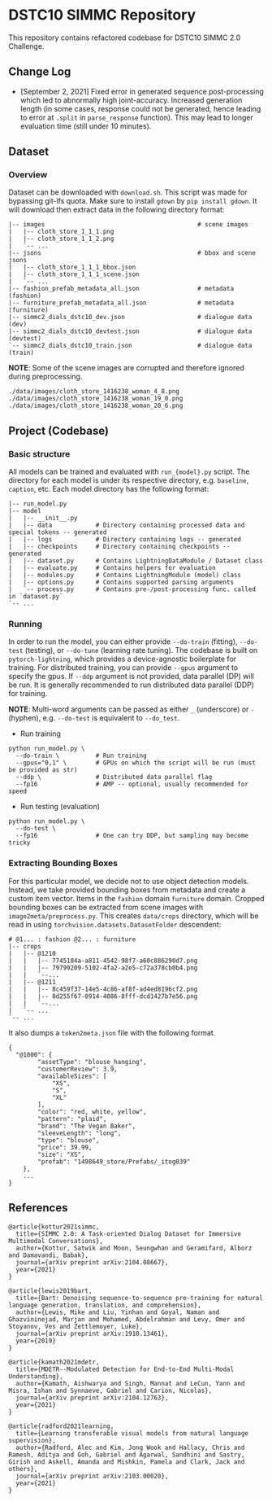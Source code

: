 # DSTC10 SIMMC Repository

This repository contains refactored codebase for DSTC10 SIMMC 2.0 Challenge.

## Change Log
- [September 2, 2021] Fixed error in generated sequence post-processing which led to abnormally high joint-accuracy. Increased generation length (in some cases, response could not be generated, hence leading to error at `.split` in `parse_response` function). This may lead to longer evaluation time (still under 10 minutes).


## Dataset
### Overview
Dataset can be downloaded with `download.sh`. This script was made for bypassing git-lfs quota. Make sure to install `gdown` by `pip install gdown`. It will download then extract data in the following directory format:

```
|-- images                                          # scene images
|   |-- cloth_store_1_1_1.png
|   |-- cloth_store_1_1_2.png
|   `-- ...
|-- jsons                                           # bbox and scene jsons
|   |-- cloth_store_1_1_1_bbox.json
|   |-- cloth_store_1_1_1_scene.json
|   `-- ...
|-- fashion_prefab_metadata_all.json                # metadata (fashion)
|-- furniture_prefab_metadata_all.json              # metadata (furniture)
|-- simmc2_dials_dstc10_dev.json                    # dialogue data (dev)
|-- simmc2_dials_dstc10_devtest.json                # dialogue data (devtest)
`-- simmc2_dials_dstc10_train.json                  # dialogue data (train)
```

**NOTE**: Some of the scene images are corrupted and therefore ignored during preprocessing.
```
./data/images/cloth_store_1416238_woman_4_8.png
./data/images/cloth_store_1416238_woman_19_0.png
./data/images/cloth_store_1416238_woman_20_6.png
```

## Project (Codebase)

### Basic structure
All models can be trained and evaluated with `run_{model}.py` script. The directory for each model is under its respective directory, e.g. `baseline`, `caption`, etc. Each model directory has the following format:

```
|-- run_model.py
|-- model
|   |-- __init__.py
|   |-- data            # Directory containing processed data and special tokens -- generated
|   |-- logs            # Directory containing logs -- generated
|   |-- checkpoints     # Directory containing checkpoints -- generated
|   |-- dataset.py      # Contains LightningDataModule / Dataset class
|   |-- evaluate.py     # Contains helpers for evaluation
|   |-- modules.py      # Contains LightningModule (model) class
|   |-- options.py      # Contains supported parsing arguments
|   `-- process.py      # Contains pre-/post-processing func. called in `dataset.py`
`-- ...
```

### Running
In order to run the model, you can either provide `--do-train` (fitting), `--do-test` (testing), or `--do-tune` (learning rate tuning). The codebase is built on `pytorch-lightning`, which provides a device-agnostic boilerplate for training. For distributed training, you can provide `--gpus` argument to specify the gpus. If `--ddp` argument is not provided, data parallel (DP) will be run. It is generally recommended to run distributed data parallel (DDP) for training.

**NOTE**: Multi-word arguments can be passed as either `_` (underscore) or `-` (hyphen), e.g. `--do-test` is equivalent to `--do_test`. 

- Run training
```shell
python run_model.py \
  --do-train \          # Run training
  --gpus="0,1" \        # GPUs on which the script will be run (must be provided as str)
  --ddp \               # Distributed data parallel flag
  --fp16                # AMP -- optional, usually recommended for speed
```

- Run testing (evaluation)
```shell
python run_model.py \
  --do-test \
  --fp16                # One can try DDP, but sampling may become tricky
```

### Extracting Bounding Boxes
For this particular model, we decide not to use object detection models. Instead, we take provided bounding boxes from metadata and create a custom item vector. Items in the `fashion` domain `furniture` domain. Cropped bounding boxes can be extracted from scene images with `image2meta/preprocess.py`. This creates `data/crops` directory, which will be read in using `torchvision.datasets.DatasetFolder` descendent:
```shell
# @1... : fashion @2... : furniture
|-- crops
|   |-- @1210
|   |   |-- 7745184a-a811-4542-98f7-a60c886290d7.png
|   |   |-- 79799209-5102-4fa2-a2e5-c72a378cb0b4.png
|   |   `--...
|   |-- @1211
|   |   |-- 8c459f37-14e5-4c86-af8f-ad4ed8196cf2.png
|   |   |-- 8d255f67-0914-4086-8fff-dcd1427b7e56.png
|   |   `--...
|   `-- ...
`-- ...
```

It also dumps a `token2meta.json` file with the following format.
```
{
  "@1000": {
        "assetType": "blouse_hanging",
        "customerReview": 3.9,
        "availableSizes": [
            "XS",
            "S",
            "XL"
        ],
        "color": "red, white, yellow",
        "pattern": "plaid",
        "brand": "The Vegan Baker",
        "sleeveLength": "long",
        "type": "blouse",
        "price": 39.99,
        "size": "XS",
        "prefab": "1498649_store/Prefabs/_itog039"
    },
    ...
}
```




<!-- ## Disambiguate (Base Boilerplate)
This directory provides a legacy boilerplate for trainer. `Trainer` class under `disambiguate/trainer.py` implements a basic training loop for disambiguation classification task with FP16, distributed training, and Tensoboard/logger monitoring. Training and evaluation loops will be implemented later for end-to-end model as well. 

## End-to-end Multimodal BART (MMBART)
Sequence-to-sequence method for multimodal end-to-end model. This will make use of: 
* Image backbone (ResNet / EfficientNet / ViT family)
* Pretrained Encoder-Decoder Language Model (BART)

The code-base and idea will be largely adopted from MDETR, current SotA for visual question answering among other multimodal tasks. We remove the need for another transformer encoder-decoder on top of BERT-like text encoder by streamlining the whole process with robustly pretrained encoder-decoder model, BART. 

## Simple CLIP (Experimental)
We modify OpenAI's CLIP (Contrastive Language-Image Pretraining) for a simple application. Our main bottleneck in implementing an end-to-end model stems from integrating non-visual metadata; explicitly converting metadata to tokens would lead to excessive memory consumption. Hence, we decide pretrain a joint embedding space between object-specific special tokens and their non-visual metadata. 

The learned joint embeddings can later replace actual token embedding for object special tokens or can be added to token embeddings to provide additional information signal to the model.  -->

## References
```
@article{kottur2021simmc,
  title={SIMMC 2.0: A Task-oriented Dialog Dataset for Immersive Multimodal Conversations},
  author={Kottur, Satwik and Moon, Seungwhan and Geramifard, Alborz and Damavandi, Babak},
  journal={arXiv preprint arXiv:2104.08667},
  year={2021}
}

@article{lewis2019bart,
  title={Bart: Denoising sequence-to-sequence pre-training for natural language generation, translation, and comprehension},
  author={Lewis, Mike and Liu, Yinhan and Goyal, Naman and Ghazvininejad, Marjan and Mohamed, Abdelrahman and Levy, Omer and Stoyanov, Ves and Zettlemoyer, Luke},
  journal={arXiv preprint arXiv:1910.13461},
  year={2019}
}

@article{kamath2021mdetr,
  title={MDETR--Modulated Detection for End-to-End Multi-Modal Understanding},
  author={Kamath, Aishwarya and Singh, Mannat and LeCun, Yann and Misra, Ishan and Synnaeve, Gabriel and Carion, Nicolas},
  journal={arXiv preprint arXiv:2104.12763},
  year={2021}
}

@article{radford2021learning,
  title={Learning transferable visual models from natural language supervision},
  author={Radford, Alec and Kim, Jong Wook and Hallacy, Chris and Ramesh, Aditya and Goh, Gabriel and Agarwal, Sandhini and Sastry, Girish and Askell, Amanda and Mishkin, Pamela and Clark, Jack and others},
  journal={arXiv preprint arXiv:2103.00020},
  year={2021}
}
```